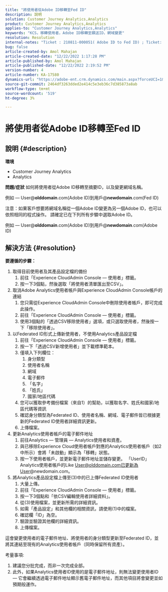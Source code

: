 ```yaml
---
title: "將使用者從Adobe ID移轉至Fed ID"
description: 說明
solution: Customer Journey Analytics,Analytics
product: Customer Journey Analytics,Analytics
applies-to: "Customer Journey Analytics,Analytics"
keywords: "KCS，移轉使用者，Adobe ID移轉至饋送ID，網域變更"
resolution: Resolution
internal-notes: "Ticket : 210811-000051( Adobe ID to Fed ID) ; Ticket: 210916-000306 (Adobe ID to Adobe ID)"
bug: false
article-created-by: Amol Mahajan
article-created-date: "12/22/2022 1:17:28 PM"
article-published-by: Amol Mahajan
article-published-date: "12/22/2022 2:19:52 PM"
version-number: 4
article-number: KA-17580
dynamics-url: "https://adobe-ent.crm.dynamics.com/main.aspx?forceUCI=1&pagetype=entityrecord&etn=knowledgearticle&id=c93576f4-fa81-ed11-81ac-6045bd006268"
source-git-commit: 2464df3263dded2e414c5e3eb36c7d385873a8ab
workflow-type: tm+mt
source-wordcount: '519'
ht-degree: 3%

---
```


# 將使用者從Adobe ID移轉至Fed ID

## 說明 {#description}

<b>環境</b>
- Customer Journey Analytics
- Analytics



<b>問題/症狀</b>
如何將使用者從Adobe ID移轉至摘要ID，以及變更網域名稱。

例如 — User@<b>olddomain</b>.com(Adobe ID)到用戶@<b>newdomain</b>.com(Fed ID)



注意：如果客戶想要將網域名稱從一個Adobe ID變更為另一個Adobe ID，也可以依照相同的程式操作。 請確定已在下列所有步驟中選取Adobe ID。

例如 — User@<b>olddomain</b>.com(Adobe ID)到用戶@<b>newdomain</b>.com(Adobe ID)


## 解決方法 {#resolution}

<b>要遵循的步驟：</b>
1. 取得目前使用者及其產品設定檔的備份
   1. 前往「Experience CloudAdmin Console — 使用者」標籤。
   2. 按一下3個點，然後選取「將使用者清單匯出至CSV」。
2. 取消Adobe Analytics使用者帳戶與Experience CloudAdmin Console帳戶的連結
   1. 您只需從Experience CloudAdmin Console中刪除使用者帳戶，即可完成此操作。
   2. 前往「Experience CloudAdmin Console — 使用者」標籤。
   3. 使用3個點的「透過CSV移除使用者」選項，或只選取使用者，然後按一下「移除使用者」。
3. 以Federated ID形式上傳新使用者，不使用Analytics產品設定檔
   1. 前往「Experience CloudAdmin Console — 使用者」標籤。
   2. 按一下「透過CSV新增使用者」並下載標準範本。
   3. 僅填入下列欄位：
      1. 身分類型
      2. 使用者名稱
      3. 網域
      4. 電子郵件
      5. 「名字」
      6. 「姓氏」
      7. 國家/地區代碼
   4. 您可以獲取參考備份檔案（來自1）的幫助，以獲取名字、姓氏和國家/地區代碼等資訊
   5. 確認身分類型為Federated ID、使用者名稱、網域、電子郵件皆已根據更新的Federated ID使用者詳細資訊更新。
   6. 上傳檔案。
4. 更新Analytics使用者帳戶的電子郵件地址
   1. 前往Analytics — 管理員 — Analytics使用者和資產。
   2. 與已移除Experience Cloud使用者帳戶對應的Analytics使用者帳戶（如2中所示）會將「未啟動」顯示為「移轉」狀態。
   3. 按一下使用者帳戶，並更新電子郵件地址並儲存變更。 「UserID」Analytics使用者帳戶的Like User@olddomain.com已更新為User@newdomain.com。
5. 將Analytics產品設定檔上傳至(3)中的已上傳Federated ID使用者
   1. 大量上傳。
   2. 前往「Experience CloudAdmin Console — 使用者」標籤。
   3. 按一下3個點和「依CSV編輯使用者詳細資料」。
   4. 從(3)使用檔案，並更新所需的詳細資訊。
   5. 如需「產品設定」和其他欄的相關資訊，請使用(1)中的檔案。
   6. 確認欄「ID」為空。
   7. 驗證並驗證其他欄的詳細資訊。
   8. 上傳檔案。




這會變更使用者的電子郵件地址、將使用者的身分類型更新至Federated ID，並將其連結至現有的Analytics使用者帳戶（同時保留所有資產）。


考量事項:
1. 建議您分批完成，而非一次完成全部。
2. 此外，如果Analytics使用者ID使用的是電子郵件地址，則無法變更使用者ID — 它會繼續透過電子郵件地址顯示舊電子郵件地址，而其他項目將會變更並如預期般運作。

